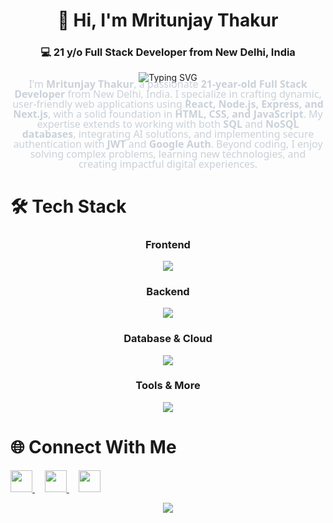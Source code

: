 <h1 align="center">👋 Hi, I'm Mritunjay Thakur</h1> <h3 align="center">💻 21 y/o Full Stack Developer from New Delhi, India</h3><p align="center"> <img src="https://readme-typing-svg.demolab.com?font=Fira+Code&size=22&duration=2800&pause=800&color=4D8CF5&center=true&vCenter=true&width=550&lines=Let's+build+something+great+together" alt="Typing SVG"> </p>
<div align="center" style="font-family: 'Segoe UI', Tahoma, Geneva, Verdana, sans-serif; line-height: 1;">
  <p style="max-width: 600px; margin-top: -20px; color: #c9d1d9; font-size: 16px;">
    I'm <strong>Mritunjay Thakur</strong>, a passionate <strong>21-year-old Full Stack Developer</strong> from New Delhi, India. 
    I specialize in crafting dynamic, user-friendly web applications using 
    <strong>React, Node.js, Express, and Next.js</strong>, with a solid foundation in 
    <strong>HTML, CSS, and JavaScript</strong>. My expertise extends to working with both 
    <strong>SQL</strong> and <strong>NoSQL databases</strong>, integrating AI solutions, and implementing secure authentication with <strong>JWT</strong> and <strong>Google Auth</strong>. 
    Beyond coding, I enjoy solving complex problems, learning new technologies, and creating impactful digital experiences.
  </p>
</div>



<p align="center"> <h1>🛠️ Tech Stack</h1> <h3 align="center">Frontend</h3> <p align="center"> <img src="https://skillicons.dev/icons?i=html,css,js,tailwind,bootstrap,react,nextjs,redis" /> </p> <h3 align="center">Backend</h3> <p align="center"> <img src="https://skillicons.dev/icons?i=nodejs,express,nestjs,restapi" /> </p> <h3 align="center">Database & Cloud</h3> <p align="center"> <img src="https://skillicons.dev/icons?i=mongodb,postgres,redis,github,aws,vercel" /> </p> <h3 align="center">Tools & More</h3> <p align="center"> <img src="https://skillicons.dev/icons?i=git,github,postman,figma,ai,jwt,google" /> </p> </p>


<p align="center"> <h1>🌐 Connect With Me</h1>  <a href="https://www.linkedin.com/in/mritunjay-thakur-jay/" target="_blank"> <img src="https://img.shields.io/badge/LinkedIn-0077B5?style=for-the-badge&logo=linkedin&logoColor=white" height="35"> </a> &nbsp;&nbsp;&nbsp; <a href="https://www.instagram.com/___jaythakur___/" target="_blank"> <img src="https://img.shields.io/badge/Instagram-E4405F?style=for-the-badge&logo=instagram&logoColor=white" height="35"> </a> &nbsp;&nbsp;&nbsp; <a href="mailto:mritunjaythakur903@gmail.com"> <img src="https://img.shields.io/badge/Gmail-D14836?style=for-the-badge&logo=gmail&logoColor=white" height="35"> </a> </p>
<p align="center"> <img src="https://capsule-render.vercel.app/api?type=waving&color=4D8CF5&height=120&section=footer&fontSize=30" /> </div>
